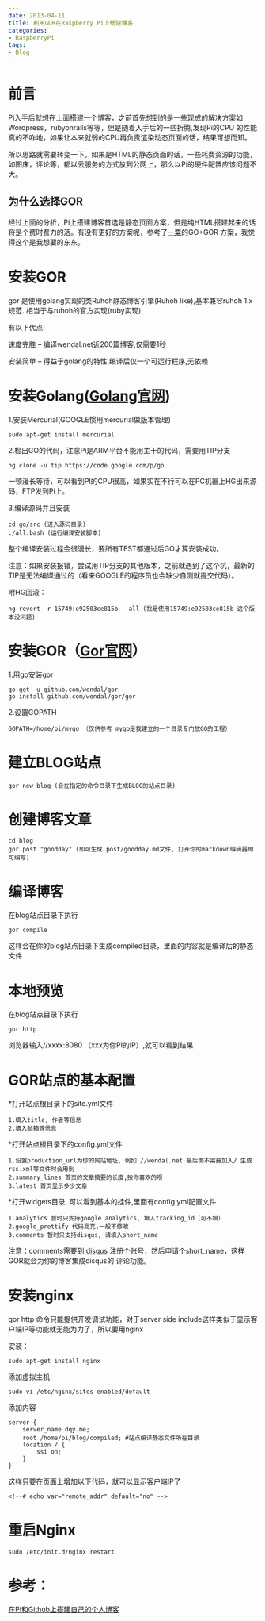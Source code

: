 ```yaml
---
date: 2013-04-11
title: 利用GOR在Raspberry Pi上搭建博客
categories:
- RaspberryPi
tags:
- Blog
---
```


前言
===

Pi入手后就想在上面搭建一个博客，之前首先想到的是一些现成的解决方案如Wordpress，rubyonrails等等，但是随着入手后的一些折腾,发现Pi的CPU
的性能真的不咋地，如果让本来就弱的CPU再负责渲染动态页面的话，结果可想而知。

所以思路就需要转变一下，如果是HTML的静态页面的话，一些耗费资源的功能，如图床，评论等，都以云服务的方式放到公网上，那么以Pi的硬件配置应该问题不大。

为什么选择GOR
---

经过上面的分析，Pi上搭建博客首选是静态页面方案，但是纯HTML搭建起来的话将是个费时费力的活。有没有更好的方案呢，参考了[一粟](//hugozhu.myalert.info)的GO+GOR
方案，我觉得这个是我想要的东东。

安装GOR
===

gor 是使用golang实现的类Ruhoh静态博客引擎(Ruhoh like),基本兼容ruhoh 1.x规范. 相当于与ruhoh的官方实现(ruby实现)

有以下优点:

速度完胜 – 编译wendal.net近200篇博客,仅需要1秒

安装简单 – 得益于golang的特性,编译后仅一个可运行程序,无依赖
<!--more-->

安装Golang([Golang官网](//golang.org))
===

1.安装Mercurial(GOOGLE惯用mercurial做版本管理)

    sudo apt-get install mercurial

2.检出GO的代码，注意Pi是ARM平台不能用主干的代码，需要用TIP分支

    hg clone -u tip https://code.google.com/p/go

一顿漫长等待，可以看到PI的CPU很高，如果实在不行可以在PC机器上HG出来源码，FTP发到Pi上。

3.编译源码并且安装

    cd go/src (进入源码目录)
    ./all.bash (运行编译安装脚本)

整个编译安装过程会很漫长，要所有TEST都通过后GO才算安装成功。

注意：如果安装报错，尝试用TIP分支的其他版本，之前就遇到了这个坑，最新的TIP是无法编译通过的（看来GOOGLE的程序员也会缺少自测就提交代码）。

附HG回滚：

    hg revert -r 15749:e92503ce815b --all (我是使用15749:e92503ce815b 这个版本没问题)

安装GOR（[Gor官网](https://github.com/wendal/gor)）
===

1.用go安装gor

    go get -u github.com/wendal/gor
    go install github.com/wendal/gor/gor

2.设置GOPATH

    GOPATH=/home/pi/mygo （仅供参考 mygo是我建立的一个目录专门放GO的工程）

建立BLOG站点
===

    gor new blog (会在指定的命令目录下生成BLOG的站点目录)

创建博客文章
===

    cd blog
    gor post "goodday" (即可生成 post/goodday.md文件, 打开你的markdown编辑器即可编写)

编译博客
===

在blog站点目录下执行

    gor compile

这样会在你的blog站点目录下生成compiled目录，里面的内容就是编译后的静态文件

本地预览
===

在blog站点目录下执行

    gor http

浏览器输入//xxxx:8080 （xxx为你PI的IP）,就可以看到结果

GOR站点的基本配置
===

*打开站点根目录下的site.yml文件

    1.填入title, 作者等信息
    2.填入邮箱等信息

*打开站点根目录下的config.yml文件

    1.设置production_url为你的网站地址, 例如 //wendal.net 最后面不需要加入/ 生成rss.xml等文件时会用到
    2.summary_lines 首页的文章摘要的长度,按你喜欢的呗
    3.latest 首页显示多少文章

*打开widgets目录, 可以看到基本的挂件,里面有config.yml配置文件

    1.analytics 暂时只支持google analytics, 填入tracking_id（可不填）
    2.google_prettify 代码高亮,一般不修改
    3.comments 暂时只支持disqus, 请填入short_name

注意：comments需要到 [disqus](//disqus.com) 注册个账号，然后申请个short_name，这样GOR就会为你的博客集成disqus的
评论功能。

安装nginx
===

gor http 命令只能提供开发调试功能，对于server side include这样类似于显示客户端IP等功能就无能为力了，所以要用nginx

安装：

    sudo apt-get install nginx

添加虚拟主机

    sudo vi /etc/nginx/sites-enabled/default

添加内容

    server {
        server_name dqy.me;
        root /home/pi/blog/compiled; #站点编译静态文件所在目录
        location / {
            ssi on;
        }
    }

这样只要在页面上增加以下代码，就可以显示客户端IP了

    <!--# echo var="remote_addr" default="no" -->

重启Nginx
===

    sudo /etc/init.d/nginx restart

参考：
===

[在Pi和Github上搭建自己的个人博客](//hugozhu.myalert.info/2013/02/27/%E5%9C%A8Pi%E5%92%8CGithub%E4%B8%8A%E6%90%AD%E5%BB%BA%E8%87%AA%E5%B7%B1%E7%9A%84%E4%B8%AA%E4%BA%BA%E5%8D%9A%E5%AE%A2.html)
